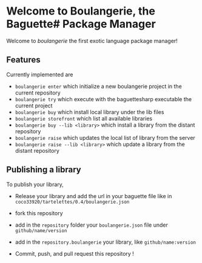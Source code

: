 # Welcome to Boulangerie, the Baguette# Package Manager
Welcome to *boulangerie* the first exotic language package manager!

## Features
Currently implemented are
* `boulangerie enter` which initialize a new boulangerie project in the current repository
* `boulangerie try` which execute with the baguettesharp executable the current project
* `boulangerie buy` which install local library under the lib files
* `boulangerie storefront` which list all available libraries
* `boulangerie buy --lib <library>` which install a library from the distant repository 
* `boulangerie raise` which updates the local list of library from the server
* `boulangerie raise --lib <library>` which update a library from the distant repository

## Publishing a library
To publish your library, 

* Release your library and add the url in your baguette file like in `coco33920/tartelettes/0.4/boulangerie.json`

* fork this repository 

* add in the `repository` folder your `boulangerie.json` file under `github/name/version`

* add in the `repository.boulangerie` your library, like `github/name:version`

* Commit, push, and pull request this repository !

